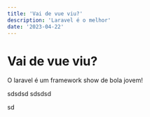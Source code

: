 ```yaml
---
title: 'Vai de vue viu?'
description: 'Laravel é o melhor'
date: '2023-04-22'
---
```


# Vai de vue viu?
O laravel é um framework show de bola jovem!
<!--more-->
sdsdsd
sdsdsd

sd
